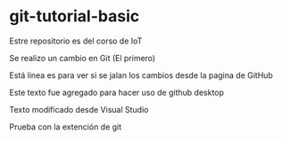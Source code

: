 # git-tutorial-basic
Estre repositorio es del corso de IoT

Se realizo un cambio en Git (El primero)


Está linea es para ver si se jalan los cambios desde la pagina de GitHub

Este texto fue agregado para hacer uso de github desktop

Texto modificado desde Visual Studio

Prueba con la extención de git 